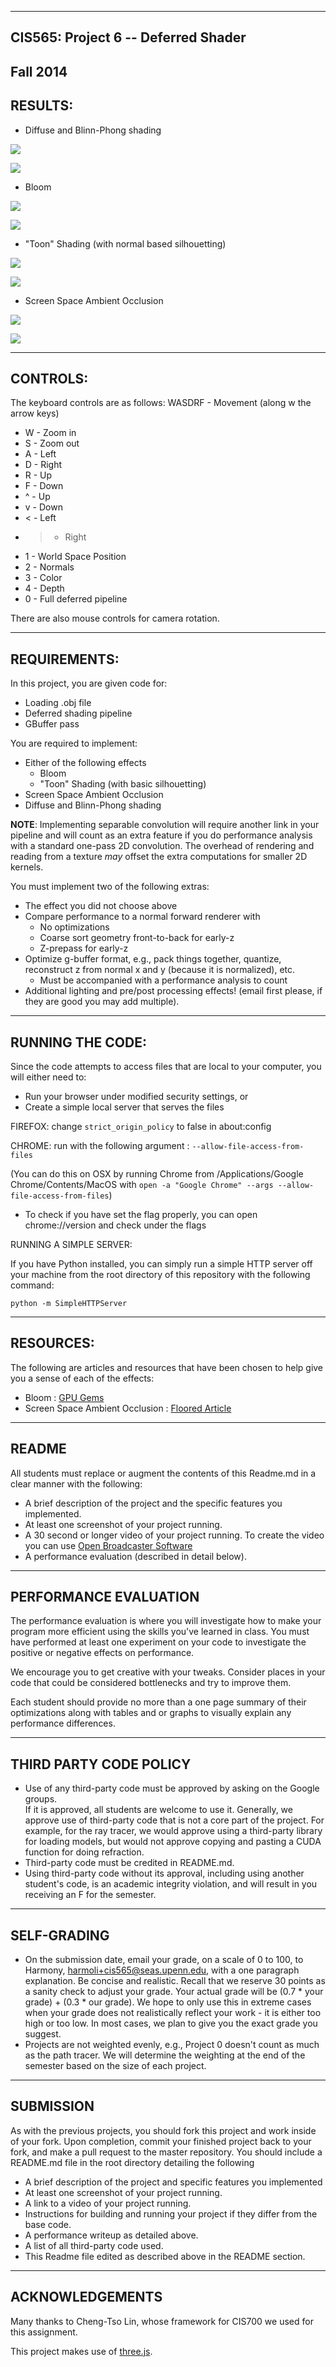 ------------------------------------------------------------------------------
CIS565: Project 6 -- Deferred Shader
-------------------------------------------------------------------------------
Fall 2014
-------------------------------------------------------------------------------
RESULTS:
-------------------------------------------------------------------------------

* Diffuse and Blinn-Phong shading

![](https://github.com/DiracSea3921/Project6-DeferredShader/blob/master/Untitled6.png)

![](https://github.com/DiracSea3921/Project6-DeferredShader/blob/master/Untitled2.png)

* Bloom

![](https://github.com/DiracSea3921/Project6-DeferredShader/blob/master/Untitled7.png)

![](https://github.com/DiracSea3921/Project6-DeferredShader/blob/master/Untitled3.png)

* "Toon" Shading (with normal based silhouetting)

![](https://github.com/DiracSea3921/Project6-DeferredShader/blob/master/Untitled8.png)

![](https://github.com/DiracSea3921/Project6-DeferredShader/blob/master/Untitled4.png)

* Screen Space Ambient Occlusion

![](https://github.com/DiracSea3921/Project6-DeferredShader/blob/master/Untitled5.png)

![](https://github.com/DiracSea3921/Project6-DeferredShader/blob/master/Untitled1.png)

-------------------------------------------------------------------------------
CONTROLS:
-------------------------------------------------------------------------------

The keyboard controls are as follows:
WASDRF - Movement (along w the arrow keys)
* W - Zoom in
* S - Zoom out
* A - Left
* D - Right
* R - Up
* F - Down
* ^ - Up
* v - Down
* < - Left
* > - Right
* 1 - World Space Position
* 2 - Normals
* 3 - Color
* 4 - Depth
* 0 - Full deferred pipeline

There are also mouse controls for camera rotation.

-------------------------------------------------------------------------------
REQUIREMENTS:
-------------------------------------------------------------------------------

In this project, you are given code for:
* Loading .obj file
* Deferred shading pipeline
* GBuffer pass

You are required to implement:
* Either of the following effects
  * Bloom
  * "Toon" Shading (with basic silhouetting)
* Screen Space Ambient Occlusion
* Diffuse and Blinn-Phong shading

**NOTE**: Implementing separable convolution will require another link in your pipeline and will count as an extra feature if you do performance analysis with a standard one-pass 2D convolution. The overhead of rendering and reading from a texture _may_ offset the extra computations for smaller 2D kernels.

You must implement two of the following extras:
* The effect you did not choose above
* Compare performance to a normal forward renderer with
  * No optimizations
  * Coarse sort geometry front-to-back for early-z
  * Z-prepass for early-z
* Optimize g-buffer format, e.g., pack things together, quantize, reconstruct z from normal x and y (because it is normalized), etc.
  * Must be accompanied with a performance analysis to count
* Additional lighting and pre/post processing effects! (email first please, if they are good you may add multiple).

-------------------------------------------------------------------------------
RUNNING THE CODE:
-------------------------------------------------------------------------------

Since the code attempts to access files that are local to your computer, you
will either need to:

* Run your browser under modified security settings, or
* Create a simple local server that serves the files


FIREFOX: change ``strict_origin_policy`` to false in about:config 

CHROME:  run with the following argument : `--allow-file-access-from-files`

(You can do this on OSX by running Chrome from /Applications/Google
Chrome/Contents/MacOS with `open -a "Google Chrome" --args
--allow-file-access-from-files`)

* To check if you have set the flag properly, you can open chrome://version and
  check under the flags

RUNNING A SIMPLE SERVER: 

If you have Python installed, you can simply run a simple HTTP server off your
machine from the root directory of this repository with the following command:

`python -m SimpleHTTPServer`

-------------------------------------------------------------------------------
RESOURCES:
-------------------------------------------------------------------------------

The following are articles and resources that have been chosen to help give you
a sense of each of the effects:

* Bloom : [GPU Gems](http://http.developer.nvidia.com/GPUGems/gpugems_ch21.html) 
* Screen Space Ambient Occlusion : [Floored
  Article](http://floored.com/blog/2013/ssao-screen-space-ambient-occlusion.html)

-------------------------------------------------------------------------------
README
-------------------------------------------------------------------------------
All students must replace or augment the contents of this Readme.md in a clear 
manner with the following:

* A brief description of the project and the specific features you implemented.
* At least one screenshot of your project running.
* A 30 second or longer video of your project running.  To create the video you
  can use [Open Broadcaster Software](http://obsproject.com) 
* A performance evaluation (described in detail below).

-------------------------------------------------------------------------------
PERFORMANCE EVALUATION
-------------------------------------------------------------------------------
The performance evaluation is where you will investigate how to make your 
program more efficient using the skills you've learned in class. You must have
performed at least one experiment on your code to investigate the positive or
negative effects on performance. 

We encourage you to get creative with your tweaks. Consider places in your code
that could be considered bottlenecks and try to improve them. 

Each student should provide no more than a one page summary of their
optimizations along with tables and or graphs to visually explain any
performance differences.

-------------------------------------------------------------------------------
THIRD PARTY CODE POLICY
-------------------------------------------------------------------------------
* Use of any third-party code must be approved by asking on the Google groups.  
  If it is approved, all students are welcome to use it.  Generally, we approve 
  use of third-party code that is not a core part of the project.  For example, 
  for the ray tracer, we would approve using a third-party library for loading 
  models, but would not approve copying and pasting a CUDA function for doing 
  refraction.
* Third-party code must be credited in README.md.
* Using third-party code without its approval, including using another 
  student's code, is an academic integrity violation, and will result in you 
  receiving an F for the semester.

-------------------------------------------------------------------------------
SELF-GRADING
-------------------------------------------------------------------------------
* On the submission date, email your grade, on a scale of 0 to 100, to Harmony,
  harmoli+cis565@seas.upenn.edu, with a one paragraph explanation.  Be concise and 
  realistic.  Recall that we reserve 30 points as a sanity check to adjust your 
  grade.  Your actual grade will be (0.7 * your grade) + (0.3 * our grade).  We 
  hope to only use this in extreme cases when your grade does not realistically 
  reflect your work - it is either too high or too low.  In most cases, we plan 
  to give you the exact grade you suggest.
* Projects are not weighted evenly, e.g., Project 0 doesn't count as much as 
  the path tracer.  We will determine the weighting at the end of the semester 
  based on the size of each project.


---
SUBMISSION
---
As with the previous projects, you should fork this project and work inside of
your fork. Upon completion, commit your finished project back to your fork, and
make a pull request to the master repository.  You should include a README.md
file in the root directory detailing the following

* A brief description of the project and specific features you implemented
* At least one screenshot of your project running.
* A link to a video of your project running.
* Instructions for building and running your project if they differ from the
  base code.
* A performance writeup as detailed above.
* A list of all third-party code used.
* This Readme file edited as described above in the README section.

---
ACKNOWLEDGEMENTS
---

Many thanks to Cheng-Tso Lin, whose framework for CIS700 we used for this
assignment.

This project makes use of [three.js](http://www.threejs.org).
